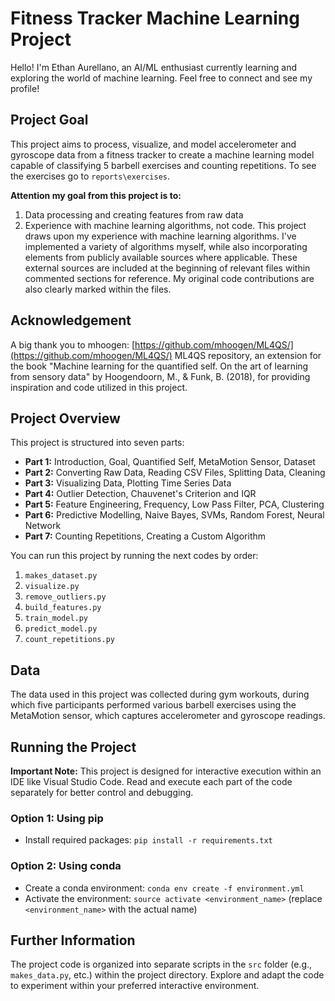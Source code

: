 # Fitness Tracker Machine Learning Project

Hello! I'm Ethan Aurellano, an AI/ML enthusiast currently learning and exploring the world of machine learning. Feel free to connect and see my profile!

## Project Goal

This project aims to process, visualize, and model accelerometer and gyroscope data from a fitness tracker to create a machine learning model capable of classifying 5 barbell exercises and counting repetitions. To see the exercises go to `reports\exercises`.

**Attention my goal from this project is to:**
1. Data processing and creating features from raw data
2. Experience with machine learning algorithms, not code. This project draws upon my experience with machine learning algorithms. I've implemented a variety of algorithms myself, while also incorporating elements from publicly available sources where applicable. These external sources are included at the beginning of relevant files within commented sections for reference. My original code contributions are also clearly marked within the files.

## Acknowledgement

A big thank you to mhoogen: [https://github.com/mhoogen/ML4QS/](https://github.com/mhoogen/ML4QS/) ML4QS repository, an extension for the book "Machine learning for the quantified self. On the art of learning from sensory data" by Hoogendoorn, M., & Funk, B. (2018), for providing inspiration and code utilized in this project.

## Project Overview

This project is structured into seven parts:

- **Part 1:** Introduction, Goal, Quantified Self, MetaMotion Sensor, Dataset
- **Part 2:** Converting Raw Data, Reading CSV Files, Splitting Data, Cleaning
- **Part 3:** Visualizing Data, Plotting Time Series Data
- **Part 4:** Outlier Detection, Chauvenet's Criterion and IQR
- **Part 5:** Feature Engineering, Frequency, Low Pass Filter, PCA, Clustering
- **Part 6:** Predictive Modelling, Naive Bayes, SVMs, Random Forest, Neural Network
- **Part 7:** Counting Repetitions, Creating a Custom Algorithm

You can run this project by running the next codes by order:
1. `makes_dataset.py`
2. `visualize.py`
3. `remove_outliers.py`
4. `build_features.py`
5. `train_model.py`
6. `predict_model.py`
7. `count_repetitions.py`

## Data

The data used in this project was collected during gym workouts, during which five participants performed various barbell exercises using the MetaMotion sensor, which captures accelerometer and gyroscope readings.

## Running the Project

**Important Note:** This project is designed for interactive execution within an IDE like Visual Studio Code. Read and execute each part of the code separately for better control and debugging.

### Option 1: Using pip

- Install required packages: `pip install -r requirements.txt`

### Option 2: Using conda

- Create a conda environment: `conda env create -f environment.yml`
- Activate the environment: `source activate <environment_name>` (replace `<environment_name>` with the actual name)

## Further Information

The project code is organized into separate scripts in the `src` folder (e.g., `makes_data.py`, etc.) within the project directory. Explore and adapt the code to experiment within your preferred interactive environment.
